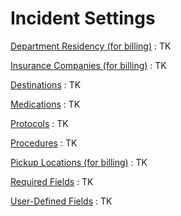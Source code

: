 # Incident Settings

[Department Residency (for billing)]()
: TK

[Insurance Companies (for billing)]()
: TK

[Destinations]()
: TK

[Medications]()
: TK

[Protocols]()
: TK

[Procedures]()
: TK

[Pickup Locations (for billing)]()
: TK

[Required Fields]()
: TK

[User-Defined Fields]()
: TK
